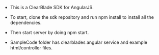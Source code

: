 - This is a ClearBlade SDK for AngularJS.

- To start, clone the sdk repository and run npm install to install all the dependencies.

- Then start server by doing npm start.

- SampleCode folder has clearblades angular service and example html/controller files. 